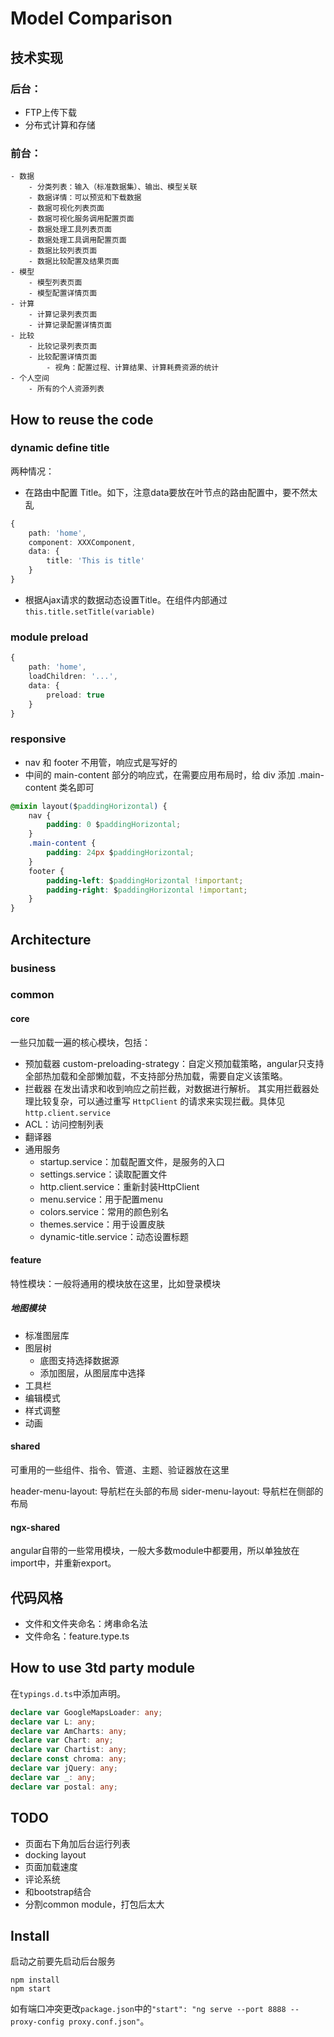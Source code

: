 # Model Comparison

## 技术实现

### 后台：

- FTP上传下载
- 分布式计算和存储

### 前台：

    - 数据
        - 分类列表：输入（标准数据集）、输出、模型关联
        - 数据详情：可以预览和下载数据
        - 数据可视化列表页面
        - 数据可视化服务调用配置页面
        - 数据处理工具列表页面
        - 数据处理工具调用配置页面
        - 数据比较列表页面
        - 数据比较配置及结果页面
    - 模型
        - 模型列表页面
        - 模型配置详情页面
    - 计算
        - 计算记录列表页面
        - 计算记录配置详情页面
    - 比较
        - 比较记录列表页面
        - 比较配置详情页面
            - 视角：配置过程、计算结果、计算耗费资源的统计
    - 个人空间
        - 所有的个人资源列表

## How to reuse the code

### dynamic define title

两种情况：
- 在路由中配置 Title。如下，注意data要放在叶节点的路由配置中，要不然太乱
``` typescript
{
    path: 'home',
    component: XXXComponent,
    data: {
        title: 'This is title'
    }
}
```
- 根据Ajax请求的数据动态设置Title。在组件内部通过 `this.title.setTitle(variable)`

### module preload

``` typescript
{
    path: 'home',
    loadChildren: '...',
    data: {
        preload: true
    }
}
```

### responsive
- nav 和 footer 不用管，响应式是写好的
- 中间的 main-content 部分的响应式，在需要应用布局时，给 div 添加 .main-content 类名即可

``` css
@mixin layout($paddingHorizontal) {
    nav {
        padding: 0 $paddingHorizontal;
    }
    .main-content {
        padding: 24px $paddingHorizontal;
    }
    footer {
        padding-left: $paddingHorizontal !important;
        padding-right: $paddingHorizontal !important;
    }
}
```

## Architecture

### business

### common

#### core

一些只加载一遍的核心模块，包括：
- 预加载器
    custom-preloading-strategy：自定义预加载策略，angular只支持全部热加载和全部懒加载，不支持部分热加载，需要自定义该策略。
- 拦截器
    在发出请求和收到响应之前拦截，对数据进行解析。
    其实用拦截器处理比较复杂，可以通过重写 `HttpClient` 的请求来实现拦截。具体见`http.client.service`
- ACL：访问控制列表
- 翻译器
- 通用服务
    - startup.service：加载配置文件，是服务的入口
    - settings.service：读取配置文件
    - http.client.service：重新封装HttpClient
    - menu.service：用于配置menu
    - colors.service：常用的颜色别名
    - themes.service：用于设置皮肤
    - dynamic-title.service：动态设置标题

#### feature

特性模块：一般将通用的模块放在这里，比如登录模块

##### 地图模块

- 标准图层库
- 图层树
    - 底图支持选择数据源
    - 添加图层，从图层库中选择
- 工具栏
- 编辑模式
- 样式调整
- 动画

#### shared

可重用的一些组件、指令、管道、主题、验证器放在这里

header-menu-layout: 导航栏在头部的布局
sider-menu-layout: 导航栏在侧部的布局

#### ngx-shared

angular自带的一些常用模块，一般大多数module中都要用，所以单独放在import中，并重新export。

## 代码风格

- 文件和文件夹命名：烤串命名法
- 文件命名：feature.type.ts

## How to use 3td party module

在`typings.d.ts`中添加声明。
``` typescript
declare var GoogleMapsLoader: any;
declare var L: any;
declare var AmCharts: any;
declare var Chart: any;
declare var Chartist: any;
declare const chroma: any;
declare var jQuery: any;
declare var _: any;
declare var postal: any;
```

## TODO

- 页面右下角加后台运行列表
- docking layout
- 页面加载速度
- 评论系统
- 和bootstrap结合
- 分割common module，打包后太大

## Install

启动之前要先启动后台服务
```
npm install
npm start
```
如有端口冲突更改`package.json`中的`"start": "ng serve --port 8888 --proxy-config proxy.conf.json"`。